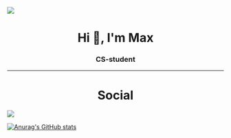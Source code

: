 ![](https://komarev.com/ghpvc/?username=maxschau)
<h1 align="center">Hi 👋, I'm Max</h1>
<h3 align="center">CS-student</h3>

<hr />
<h1 align="center">Social </h1>
<a href="https://www.linkedin.com/in/maxtschau/" target="_blank"><img src="https://img.shields.io/badge/linkedin-%230077B5.svg?&style=for-the-badge&logo=linkedin&logoColor=white" /><a/>

[![Anurag's GitHub stats](https://github-readme-stats.vercel.app/api?username=maxschau)](https://github.com/anuraghazra/github-readme-stats)
<!--
**maxschau/maxschau** is a ✨ _special_ ✨ repository because its `README.md` (this file) appears on your GitHub profile.

[![Max' github stats](https://github-readme-stats.vercel.app/api?username=maxschau&show_icons=true&theme=dracula)](https://github.com/anuraghazra/github-readme-stats)
Here are some ideas to get you started:

- 🔭 I’m currently working on ...
- 🌱 I’m currently learning ...
- 👯 I’m looking to collaborate on ...
- 🤔 I’m looking for help with ...
- 💬 Ask me about ...
- 📫 How to reach me: ...
- 😄 Pronouns: ...
- ⚡ Fun fact: ...
-->
